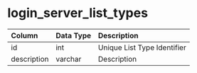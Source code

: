 # login\_server\_list\_types

| Column | Data Type | Description |
| :--- | :--- | :--- |
| id | int | Unique List Type Identifier |
| description | varchar | Description |

